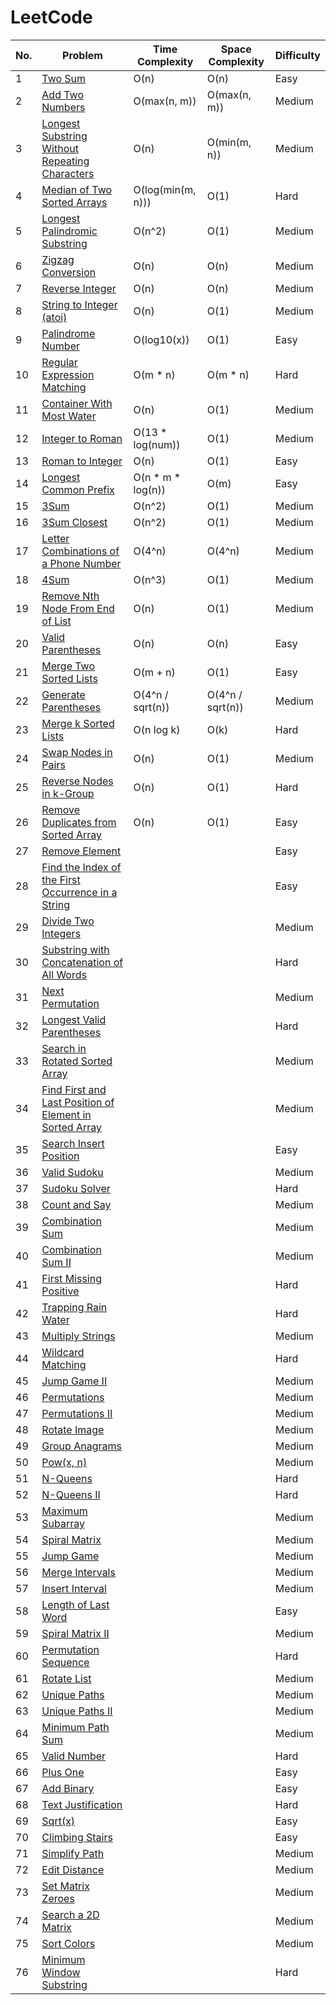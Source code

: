 # LeetCode

|No.|Problem                                                                                                                                                   |Time Complexity                             |Space Complexity                           |Difficulty |
|---|----------------------------------------------------------------------------------------------------------------------------------------------------------|--------------------------------------------|-------------------------------------------|-----------|
|1  |[Two Sum](src/two-sum)                                                                                    |O(n)                                        |O(n)                                       |Easy       |
|2  |[Add Two Numbers](src/add-two-numbers)                                                                    |O(max(n, m))                                |O(max(n, m))                               |Medium     |
|3  |[Longest Substring Without Repeating Characters](src/longest-substring-without-repeating-characters)      |O(n)                                        |O(min(m, n))                               |Medium     |
|4  |[Median of Two Sorted Arrays](src/median-of-two-sorted-arrays)                                            |O(log(min(m, n)))                           |O(1)                                       |Hard       |
|5  |[Longest Palindromic Substring](src/longest-palindromic-substring)                                        |O(n^2)                                      |O(1)                                       |Medium     |
|6  |[Zigzag Conversion](src/zigzag-conversion)                                                                |O(n)                                        |O(n)                                       |Medium     |
|7  |[Reverse Integer](src/reverse-integer)                                                                    |O(n)                                        |O(n)                                       |Medium     |
|8  |[String to Integer (atoi)](src/string-to-integer-atoi)                                                    |O(n)                                        |O(1)                                       |Medium     |
|9  |[Palindrome Number](src/palindrome-number)                                                                |O(log10(x))                                 |O(1)                                       |Easy       |
|10 |[Regular Expression Matching](src/regular-expression-matching)                                            |O(m * n)                                    |O(m * n)                                   |Hard       |
|11 |[Container With Most Water](src/container-with-most-water)                                                |O(n)                                        |O(1)                                       |Medium     |
|12 |[Integer to Roman](src/integer-to-roman)                                                                  |O(13 * log(num))                            |O(1)                                       |Medium     |
|13 |[Roman to Integer](src/roman-to-integer)                                                                  |O(n)                                        |O(1)                                       |Easy       |
|14 |[Longest Common Prefix](src/longest-common-prefix)                                                        |O(n * m * log(n))                           |O(m)                                       |Easy       |
|15 |[3Sum](src/3sum)                                                                                          |O(n^2)                                      |O(1)                                       |Medium     |
|16 |[3Sum Closest](src/3sum-closest)                                                                          |O(n^2)                                      |O(1)                                       |Medium     |
|17 |[Letter Combinations of a Phone Number](src/letter-combinations-of-a-phone-number)                        |O(4^n)                                      |O(4^n)                                     |Medium     |
|18 |[4Sum](src/4sum)                                                                                          |O(n^3)                                      |O(1)                                       |Medium     |
|19 |[Remove Nth Node From End of List](src/remove-nth-node-from-end-of-list)                                  |O(n)                                        |O(1)                                       |Medium     |
|20 |[Valid Parentheses](src/valid-parentheses)                                                                |O(n)                                        |O(n)                                       |Easy       |
|21 |[Merge Two Sorted Lists](src/merge-two-sorted-lists)                                                      |O(m + n)                                    |O(1)                                       |Easy       |
|22 |[Generate Parentheses](src/generate-parentheses)                                                          |O(4^n / sqrt(n))                            |O(4^n / sqrt(n))                           |Medium     |
|23 |[Merge k Sorted Lists](src/merge-k-sorted-lists)                                                          |O(n log k)                                  |O(k)                                       |Hard       |
|24 |[Swap Nodes in Pairs](src/swap-nodes-in-pairs)                                                            |O(n)                                        |O(1)                                       |Medium     |
|25 |[Reverse Nodes in k-Group](src/reverse-nodes-in-k-group)                                                  |O(n)                                        |O(1)                                       |Hard       |
|26 |[Remove Duplicates from Sorted Array](src/remove-duplicates-from-sorted-array)                            |O(n)                                        |O(1)                                       |Easy       |
|27 |[Remove Element](src/remove-element)                            |                                        |                                       |Easy       |
|28 |[Find the Index of the First Occurrence in a String](src/find-the-index-of-the-first-occurrence-in-a-string)                            |                                        |                                       |Easy       |
|29 |[Divide Two Integers](src/divide-two-integers)                            |                                        |                                       |Medium       |
|30 |[Substring with Concatenation of All Words](src/substring-with-concatenation-of-all-words)                            |                                        |                                       |Hard       |
|31 |[Next Permutation](src/next-permutation)                            |                                        |                                       |Medium       |
|32 |[Longest Valid Parentheses](src/longest-valid-parentheses)                            |                                        |                                       |Hard       |
|33 |[Search in Rotated Sorted Array](src/search-in-rotated-sorted-array)                            |                                        |                                       |Medium       |
|34 |[Find First and Last Position of Element in Sorted Array](src/find-first-and-last-position-of-element-in-sorted-array)                            |                                        |                                       |Medium       |
|35 |[Search Insert Position](src/search-insert-position)                            |                                        |                                       |Easy       |
|36 |[Valid Sudoku](src/valid-sudoku)                            |                                        |                                       |Medium       |
|37 |[Sudoku Solver](src/sudoku-solver)                            |                                        |                                       |Hard       |
|38 |[Count and Say](src/count-and-say)                            |                                        |                                       |Medium       |
|39 |[Combination Sum](src/combination-sum)                            |                                        |                                       |Medium       |
|40 |[Combination Sum II](src/combination-sum-ii)                            |                                        |                                       |Medium       |
|41 |[First Missing Positive](src/first-missing-positive)                            |                                        |                                       |Hard       |
|42 |[Trapping Rain Water](src/trapping-rain-water)                            |                                        |                                       |Hard       |
|43 |[Multiply Strings](src/multiply-strings)                            |                                        |                                       |Medium       |
|44 |[Wildcard Matching](src/wildcard-matching)                            |                                        |                                       |Hard       |
|45 |[Jump Game II](src/jump-game-ii)                            |                                        |                                       |Medium       |
|46 |[Permutations](src/permutations-i)                            |                                        |                                       |Medium       |
|47 |[Permutations II](src/permutations-ii)                            |                                        |                                       |Medium       |
|48 |[Rotate Image](src/rotate-image)                            |                                        |                                       |Medium       |
|49 |[Group Anagrams](src/group-anagrams)                            |                                        |                                       |Medium       |
|50 |[Pow(x, n)](src/powx-n)                            |                                        |                                       |Medium       |
|51 |[N-Queens](src/n-queens)                            |                                        |                                       |Hard       |
|52 |[N-Queens II](src/n-queens-ii)                            |                                        |                                       |Hard       |
|53 |[Maximum Subarray](src/maximum-subarray)                            |                                        |                                       |Medium       |
|54 |[Spiral Matrix](src/spiral-matrix)                            |                                        |                                       |Medium       |
|55 |[Jump Game](src/jump-game)                            |                                        |                                       |Medium       |
|56 |[Merge Intervals](src/merge-intervals)                            |                                        |                                       |Medium       |
|57 |[Insert Interval](src/insert-interval)                            |                                        |                                       |Medium       |
|58 |[Length of Last Word](src/length-of-last-word)                            |                                        |                                       |Easy       |
|59 |[Spiral Matrix II](src/spiral-matrix-ii)                            |                                        |                                       |Medium       |
|60 |[Permutation Sequence](src/permutation-sequence)                            |                                        |                                       |Hard       |
|61 |[Rotate List](src/rotate-list)                            |                                        |                                       |Medium       |
|62 |[Unique Paths](src/unique-paths)                            |                                        |                                       |Medium       |
|63 |[Unique Paths II](src/unique-paths-ii)                            |                                        |                                       |Medium       |
|64 |[Minimum Path Sum](src/minimum-path-sum)                            |                                        |                                       |Medium       |
|65 |[Valid Number](src/valid-number)                            |                                        |                                       |Hard       |
|66 |[Plus One](src/plus-one)                            |                                        |                                       |Easy       |
|67 |[Add Binary](src/add-binary)                            |                                        |                                       |Easy       |
|68 |[Text Justification](src/text-justification)                            |                                        |                                       |Hard       |
|69 |[Sqrt(x)](src/sqrtx)                            |                                        |                                       |Easy       |
|70 |[Climbing Stairs](src/climbing-stairs)                            |                                        |                                       |Easy       |
|71 |[Simplify Path](src/simplify-path)                            |                                        |                                       |Medium       |
|72 |[Edit Distance](src/edit-distance)                            |                                        |                                       |Medium       |
|73 |[Set Matrix Zeroes](src/set-matrix-zeroes)                            |                                        |                                       |Medium       |
|74 |[Search a 2D Matrix](src/search-a-2d-matrix)                            |                                        |                                       |Medium       |
|75 |[Sort Colors](src/sort-colors)                            |                                        |                                       |Medium       |
|76 |[Minimum Window Substring](src/minimum-window-substring)                            |                                        |                                       |Hard       |
